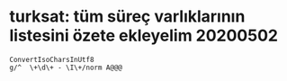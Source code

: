 
# turksat: tüm süreç varlıklarının listesini özete ekleyelim 20200502 

``` 
ConvertIsoCharsInUtf8
g/^  \+\d\+ - \I\+/norm A@@@
``` 


